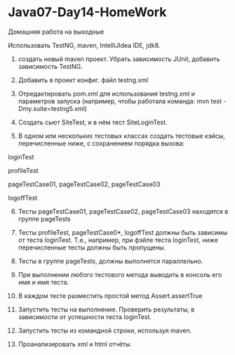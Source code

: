 # Java07-Day14-HomeWork
Домашняя работа на выходные

Использовать TestNG, maven, IntelliJIdea IDE, jdk8.

1. создать новый maven проект. Убрать завиcимость JUnit,  добавить зависимость TestNG.

2. Добавить в проект конфиг. файл testng.xml

3. Отредактировать pom.xml для использования testng.xml и параметров запуска (например, чтобы работала команда: mvn test -Dmy.suite=testng5.xml)

4. Создать сьют SiteTest, и в нём тест SiteLoginTest.

5. В одном или нескольких тестовых классах создать тестовые кэйсы, перечисленные ниже, с сохранением порядка вызова: 

loginTest

profileTest

pageTestCase01, pageTestCase02, pageTestCase03

logoffTest
   
6. Тесты pageTestCase01, pageTestCase02, pageTestCase03 находятся в группе pageTests

7. Тесты  profileTest, pageTestCase0*, logoffTest
   должны быть зависимы от теста loginTest. Т.е., например, при фэйле теста loginTest, ниже перечисленные тесты должны быть пропущены.

8. Тесты в группе pageTests, должны выполнятся параллельно.


9. При выполнении любого тестового метода выводить в консоль его имя и имя теста.

10. В каждом тесте разместить простой метод Assert.assertTrue

11. Запустить тесты на выполнение. Проверить результаты, в зависимости от успешности теста loginTest.

12. Запустить тесты из командной строки, используя maven.

13. Проанализировать xml и html отчёты.

 
   
   

